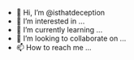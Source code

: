 - 👋 Hi, I’m @isthatdeception
- 👀 I’m interested in ...
- 🌱 I’m currently learning ...
- 💞️ I’m looking to collaborate on ...
- 📫 How to reach me ...

<!---
isthatdeception/isthatdeception is a ✨ special ✨ repository because its `README.md` (this file) appears on your GitHub profile.
You can click the Preview link to take a look at your changes.
--->
